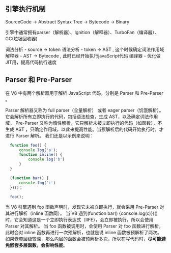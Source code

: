 ## 引擎执行机制

  SourceCode -> Abstract Syntax Tree -> Bytecode -> Binary

  引擎中通常拥有parser（解析器）、Ignition（解释器）、TurboFan（编译器）、GC(垃圾回收器)
  
  词法分析 - source -> token
  语法分析 - token -> AST , 这个时候确定词法作用域
  解释器 - AST -> Bytecode , 此时已经开始执行javaScript代码
  编译器 - 优化做JIT用，提高代码执行速度

## Parser 和 Pre-Parser

  在 V8 中有两个解析器用于解析 JavaScript 代码，分别是 Parser 和 Pre-Parser 。

  Parser 解析器又称为 full parser（全量解析） 或者 eager parser（饥饿解析）。它会解析所有立即执行的代码，包括语法检查，生成 AST，以及确定词法作用域。
  Pre-Parser 又称为惰性解析，它只解析未被立即执行的代码（如函数），不生成 AST ，只确定作用域，以此来提高性能。当预解析后的代码开始执行时，才进行 Parser 解析。
  我们还是以示例来说明：

  ```js
    function foo() {
        console.log('a');
        function inline() {
            console.log('b')
        }
    }

    (function bar() {
        console.log('c')
    })()；

    foo();
  ```

  当 V8 引擎遇到 foo 函数声明时，发现它未被立即执行，就会采用 Pre-Parser 对其进行解析（inline 函数同）。
  当 V8 遇到(function bar() {console.log(c)})()时，它会知道这是一个立即执行表达式（IIFE），会立即被执行，所以会使用 Parser 对其解析。
  当 foo 函数被调用时，会使用 Parser 对 foo 函数进行解析，此时会对 inline 函数再进行一次预解析，也就是说 inline 函数被预解析了两次。如果嵌套层级较深，那么内层的函数会被预解析多次，所以在写代码时，**尽可能避免嵌套多层函数，会影响性能**。

